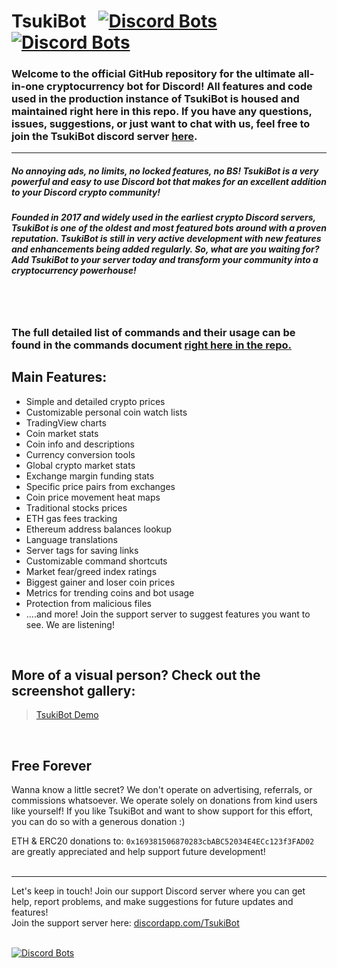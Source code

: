 TsukiBot  &nbsp; [![Discord Bots](https://discordbots.org/api/widget/status/506918730790600704.svg)](https://discordbots.org/bot/506918730790600704) [![Discord Bots](https://discordbots.org/api/widget/servers/506918730790600704.svg)](https://discordbots.org/bot/506918730790600704)
=======
### Welcome to the official GitHub repository for the ultimate all-in-one cryptocurrency bot for Discord! All features and code used in the production instance of TsukiBot is housed and maintained right here in this repo. If you have any questions, issues, suggestions, or just want to chat with us, feel free to join the TsukiBot discord server [here](https://discord.gg/VWNUbR5).

---

##### No annoying ads, no limits, no locked features, no BS! TsukiBot is a very powerful and easy to use Discord bot that makes for an excellent addition to your Discord crypto community!

##### Founded in 2017 and widely used in the earliest crypto Discord servers, TsukiBot is one of the oldest and most featured bots around with a proven reputation. TsukiBot is still in very active development with new features and enhancements being added regularly. So, what are you waiting for? Add TsukiBot to your server today and transform your community into a cryptocurrency powerhouse!

<br></br>
### The full detailed list of commands and their usage can be found in the commands document [right here in the repo.](https://github.com/YoloSwagDogDiggity/TsukiBot/blob/master/common/commands.md)



## Main Features:
+ Simple and detailed crypto prices
+ Customizable personal coin watch lists
+ TradingView charts
+ Coin market stats
+ Coin info and descriptions
+ Currency conversion tools
+ Global crypto market stats
+ Exchange margin funding stats
+ Specific price pairs from exchanges
+ Coin price movement heat maps
+ Traditional stocks prices
+ ETH gas fees tracking
+ Ethereum address balances lookup
+ Language translations
+ Server tags for saving links
+ Customizable command shortcuts
+ Market fear/greed index ratings
+ Biggest gainer and loser coin prices
+ Metrics for trending coins and bot usage
+ Protection from malicious files
+ ....and more! Join the support server to suggest features you want to see. We are listening!

<br>

## More of a visual person? Check out the screenshot gallery:
<blockquote class="imgur-embed-pub" lang="en" data-id="a/EhZ8sQw"  ><a href="//imgur.com/a/EhZ8sQw">TsukiBot Demo</a></blockquote>
<br>

## Free Forever
Wanna know a little secret? We don't operate on advertising, referrals, or commissions whatsoever. We operate solely on donations from kind users like yourself! If you like TsukiBot and want to show support for this effort, you can do so with a generous donation :)

ETH & ERC20 donations to: `0x169381506870283cbABC52034E4ECc123f3FAD02` are greatly appreciated and help support future development!
<br><br>

---

Let's keep in touch! Join our support Discord server where you can get help, report problems, and make suggestions for future updates and features!<br>
Join the support server here: [discordapp.com/TsukiBot](https://discord.gg/VWNUbR5)
<br><br>


[![Discord Bots](https://discordbots.org/api/widget/506918730790600704.svg)](https://discordbots.org/bot/506918730790600704)

